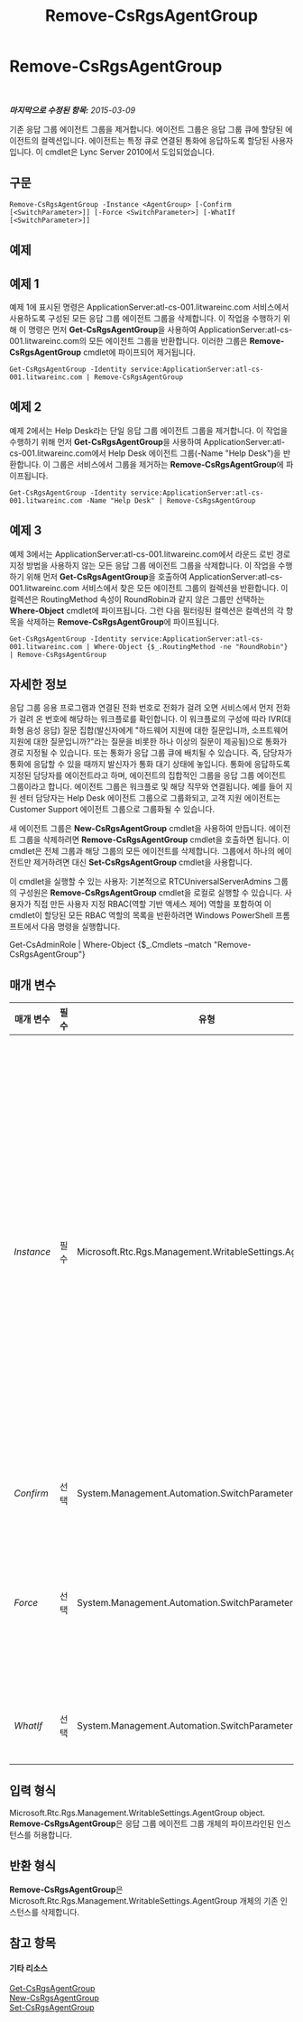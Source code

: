 ﻿---
title: Remove-CsRgsAgentGroup
TOCTitle: Remove-CsRgsAgentGroup
ms:assetid: dc185da9-0ae0-4f89-8ef8-7cb680d5dc51
ms:mtpsurl: https://technet.microsoft.com/ko-kr/library/Gg398969(v=OCS.15)
ms:contentKeyID: 49305232
ms.date: 08/10/2015
mtps_version: v=OCS.15
ms.translationtype: HT
---

# Remove-CsRgsAgentGroup

 

_**마지막으로 수정된 항목:** 2015-03-09_

기존 응답 그룹 에이전트 그룹을 제거합니다. 에이전트 그룹은 응답 그룹 큐에 할당된 에이전트의 컬렉션입니다. 에이전트는 특정 큐로 연결된 통화에 응답하도록 할당된 사용자입니다. 이 cmdlet은 Lync Server 2010에서 도입되었습니다.

## 구문

    Remove-CsRgsAgentGroup -Instance <AgentGroup> [-Confirm [<SwitchParameter>]] [-Force <SwitchParameter>] [-WhatIf [<SwitchParameter>]]

## 예제

## 예제 1

예제 1에 표시된 명령은 ApplicationServer:atl-cs-001.litwareinc.com 서비스에서 사용하도록 구성된 모든 응답 그룹 에이전트 그룹을 삭제합니다. 이 작업을 수행하기 위해 이 명령은 먼저 **Get-CsRgsAgentGroup**을 사용하여 ApplicationServer:atl-cs-001.litwareinc.com의 모든 에이전트 그룹을 반환합니다. 이러한 그룹은 **Remove-CsRgsAgentGroup** cmdlet에 파이프되어 제거됩니다.

    Get-CsRgsAgentGroup -Identity service:ApplicationServer:atl-cs-001.litwareinc.com | Remove-CsRgsAgentGroup

## 예제 2

예제 2에서는 Help Desk라는 단일 응답 그룹 에이전트 그룹을 제거합니다. 이 작업을 수행하기 위해 먼저 **Get-CsRgsAgentGroup**을 사용하여 ApplicationServer:atl-cs-001.litwareinc.com에서 Help Desk 에이전트 그룹(-Name "Help Desk")을 반환합니다. 이 그룹은 서비스에서 그룹을 제거하는 **Remove-CsRgsAgentGroup**에 파이프됩니다.

    Get-CsRgsAgentGroup -Identity service:ApplicationServer:atl-cs-001.litwareinc.com -Name "Help Desk" | Remove-CsRgsAgentGroup

## 예제 3

예제 3에서는 ApplicationServer:atl-cs-001.litwareinc.com에서 라운드 로빈 경로 지정 방법을 사용하지 않는 모든 응답 그룹 에이전트 그룹을 삭제합니다. 이 작업을 수행하기 위해 먼저 **Get-CsRgsAgentGroup**을 호출하여 ApplicationServer:atl-cs-001.litwareinc.com 서비스에서 찾은 모든 에이전트 그룹의 컬렉션을 반환합니다. 이 컬렉션은 RoutingMethod 속성이 RoundRobin과 같지 않은 그룹만 선택하는 **Where-Object** cmdlet에 파이프됩니다. 그런 다음 필터링된 컬렉션은 컬렉션의 각 항목을 삭제하는 **Remove-CsRgsAgentGroup**에 파이프됩니다.

    Get-CsRgsAgentGroup -Identity service:ApplicationServer:atl-cs-001.litwareinc.com | Where-Object {$_.RoutingMethod -ne "RoundRobin"} | Remove-CsRgsAgentGroup

## 자세한 정보

응답 그룹 응용 프로그램과 연결된 전화 번호로 전화가 걸려 오면 서비스에서 먼저 전화가 걸려 온 번호에 해당하는 워크플로를 확인합니다. 이 워크플로의 구성에 따라 IVR(대화형 음성 응답) 질문 집합(발신자에게 "하드웨어 지원에 대한 질문입니까, 소프트웨어 지원에 대한 질문입니까?"라는 질문을 비롯한 하나 이상의 질문이 제공됨)으로 통화가 경로 지정될 수 있습니다. 또는 통화가 응답 그룹 큐에 배치될 수 있습니다. 즉, 담당자가 통화에 응답할 수 있을 때까지 발신자가 통화 대기 상태에 놓입니다. 통화에 응답하도록 지정된 담당자를 에이전트라고 하며, 에이전트의 집합적인 그룹을 응답 그룹 에이전트 그룹이라고 합니다. 에이전트 그룹은 워크플로 및 해당 직무와 연결됩니다. 예를 들어 지원 센터 담당자는 Help Desk 에이전트 그룹으로 그룹화되고, 고객 지원 에이전트는 Customer Support 에이전트 그룹으로 그룹화될 수 있습니다.

새 에이전트 그룹은 **New-CsRgsAgentGroup** cmdlet을 사용하여 만듭니다. 에이전트 그룹을 삭제하려면 **Remove-CsRgsAgentGroup** cmdlet을 호출하면 됩니다. 이 cmdlet은 전체 그룹과 해당 그룹의 모든 에이전트를 삭제합니다. 그룹에서 하나의 에이전트만 제거하려면 대신 **Set-CsRgsAgentGroup** cmdlet을 사용합니다.

이 cmdlet을 실행할 수 있는 사용자: 기본적으로 RTCUniversalServerAdmins 그룹의 구성원은 **Remove-CsRgsAgentGroup** cmdlet을 로컬로 실행할 수 있습니다. 사용자가 직접 만든 사용자 지정 RBAC(역할 기반 액세스 제어) 역할을 포함하여 이 cmdlet이 할당된 모든 RBAC 역할의 목록을 반환하려면 Windows PowerShell 프롬프트에서 다음 명령을 실행합니다.

Get-CsAdminRole | Where-Object {$\_.Cmdlets –match "Remove-CsRgsAgentGroup"}

## 매개 변수


<table>
<colgroup>
<col style="width: 25%" />
<col style="width: 25%" />
<col style="width: 25%" />
<col style="width: 25%" />
</colgroup>
<thead>
<tr class="header">
<th>매개 변수</th>
<th>필수</th>
<th>유형</th>
<th>설명</th>
</tr>
</thead>
<tbody>
<tr class="odd">
<td><p><em>Instance</em></p></td>
<td><p>필수</p></td>
<td><p>Microsoft.Rtc.Rgs.Management.WritableSettings.AgentGroup</p></td>
<td><p>제거할 에이전트 그룹을 가리키는 개체 참조입니다. 워크플로 개체를 <strong>Remove-CsRgsAgentGroup</strong>에 파이프할 때 Instance 매개 변수를 삭제할 수 있습니다.</p>
<p>Instance 매개 변수를 사용하려면 다음과 같은 명령을 사용합니다.</p>
<p>$x = Get-CsRgsAgentGroup –Identity ApplicationServer:atl-cs-001.litwareinc.com /1987d3c2-4544-489d-bbe3-59f79f530a83</p>
<p>Remove-CsRgsAgentGroup –Instance $x</p>
<p>Instance 매개 변수를 사용하는 경우 한 번에 하나의 에이전트 그룹만 제거할 수 있습니다. 이는 개체 참조($x)가 여러 에이전트 그룹 개체를 포함할 수 없음을 의미합니다.</p></td>
</tr>
<tr class="even">
<td><p><em>Confirm</em></p></td>
<td><p>선택</p></td>
<td><p>System.Management.Automation.SwitchParameter</p></td>
<td><p>명령을 실행하기 전에 확인 메시지를 표시합니다.</p></td>
</tr>
<tr class="odd">
<td><p><em>Force</em></p></td>
<td><p>선택</p></td>
<td><p>System.Management.Automation.SwitchParameter</p></td>
<td><p>에이전트 그룹을 강제로 제거합니다. 이 매개 변수가 있으면 활성 워크플로에서 사용하는 경우에도 경고 없이 에이전트 그룹이 삭제됩니다. 이 매개 변수가 없으면 활성 워크플로에서 현재 사용 중인 에이전트 그룹을 삭제할지 확인하는 메시지가 표시됩니다.</p></td>
</tr>
<tr class="even">
<td><p><em>WhatIf</em></p></td>
<td><p>선택</p></td>
<td><p>System.Management.Automation.SwitchParameter</p></td>
<td><p>명령을 실제로 실행하지 않고도 명령이 실행될 경우 발생할 수 있는 현상을 설명합니다.</p></td>
</tr>
</tbody>
</table>


## 입력 형식

Microsoft.Rtc.Rgs.Management.WritableSettings.AgentGroup object. **Remove-CsRgsAgentGroup**은 응답 그룹 에이전트 그룹 개체의 파이프라인된 인스턴스를 허용합니다.

## 반환 형식

**Remove-CsRgsAgentGroup**은 Microsoft.Rtc.Rgs.Management.WritableSettings.AgentGroup 개체의 기존 인스턴스를 삭제합니다.

## 참고 항목

#### 기타 리소스

[Get-CsRgsAgentGroup](get-csrgsagentgroup.md)  
[New-CsRgsAgentGroup](new-csrgsagentgroup.md)  
[Set-CsRgsAgentGroup](set-csrgsagentgroup.md)

